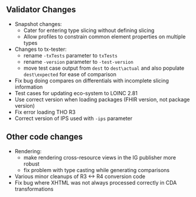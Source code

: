 ## Validator Changes

* Snapshot changes:
  * Cater for entering type slicing without defining slicing
  * Allow profiles to constrain common element properties on multiple types
* Changes to tx-tester: 
  * rename `-txTests` parameter to `txTests`
  * rename `-version` parameter to `-test-version`
  * move test case output from `dest` to `dest\actual` and also populate `dest\expected` for ease of comparison
* Fix bug doing compares on differentials with incomplete slicing information
* Test cases for updating eco-system to LOINC 2.81
* Use correct version when loading packages (FHIR version, not package version)
* Fix error loading THO R3
* Correct version of IPS used with `-ips` parameter

## Other code changes

* Rendering:
  * make rendering cross-resource views in the IG publisher more robust
  * fix problem with type casting while generating comparisons
* Various minor cleanups of R3 <-> R4 conversion code
* Fix bug where XHTML was not always processed correctly in CDA transformations
